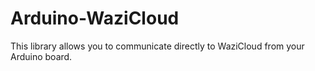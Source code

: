 Arduino-WaziCloud
=================

This library allows you to communicate directly to WaziCloud from your Arduino board.
